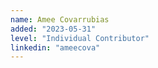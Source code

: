 ```yaml
---
name: Amee Covarrubias
added: "2023-05-31"
level: "Individual Contributor"
linkedin: "ameecova"
---
```

